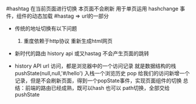 #hashtag 在当前页面进行切换 本页面不会刷新
用于单页运用
hashchange 事件，组件的动态加载
#hastag => url的一部分
- 传统的地址切换有以下问题
  1. 重度依赖于http协议
        重新生成html网页
- 新时代的路由
  history api 或又hastag 不会产生页面的跳转

- history API
  url 访问，都是浏览器中的一个访问记录
  就是数据结构的栈
  pushState(null,null,'#/hello') 入栈一个浏览历史
  pop
  给我们的访问新增一个记录，但是不会刷新页面，得到一个popState事件，实现页面组件的切换
  总结：前端的路由已经成熟，既可以hash 也可以 path切换，全部交给pushState